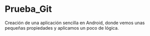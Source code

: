 # Prueba_Git

Creación de una aplicación sencilla en Android, donde vemos unas pequeñas propiedades y aplicamos un poco de lógica.
